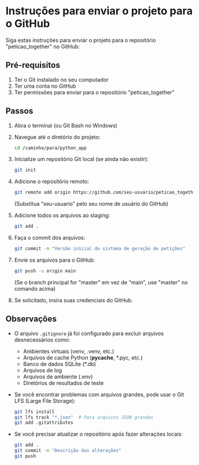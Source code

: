 # Instruções para enviar o projeto para o GitHub

Siga estas instruções para enviar o projeto para o repositório "peticao_together" no GitHub:

## Pré-requisitos

1. Ter o Git instalado no seu computador
2. Ter uma conta no GitHub
3. Ter permissões para enviar para o repositório "peticao_together"

## Passos

1. Abra o terminal (ou Git Bash no Windows)

2. Navegue até o diretório do projeto:
   ```bash
   cd /caminho/para/python_app
   ```

3. Inicialize um repositório Git local (se ainda não existir):
   ```bash
   git init
   ```

4. Adicione o repositório remoto:
   ```bash
   git remote add origin https://github.com/seu-usuario/peticao_together.git
   ```
   (Substitua "seu-usuario" pelo seu nome de usuário do GitHub)

5. Adicione todos os arquivos ao staging:
   ```bash
   git add .
   ```

6. Faça o commit dos arquivos:
   ```bash
   git commit -m "Versão inicial do sistema de geração de petições"
   ```

7. Envie os arquivos para o GitHub:
   ```bash
   git push -u origin main
   ```
   (Se o branch principal for "master" em vez de "main", use "master" no comando acima)

8. Se solicitado, insira suas credenciais do GitHub.

## Observações

- O arquivo `.gitignore` já foi configurado para excluir arquivos desnecessários como:
  - Ambientes virtuais (venv, .venv, etc.)
  - Arquivos de cache Python (__pycache__, *.pyc, etc.)
  - Banco de dados SQLite (*.db)
  - Arquivos de log
  - Arquivos de ambiente (.env)
  - Diretórios de resultados de teste

- Se você encontrar problemas com arquivos grandes, pode usar o Git LFS (Large File Storage):
  ```bash
  git lfs install
  git lfs track "*.json"  # Para arquivos JSON grandes
  git add .gitattributes
  ```

- Se você precisar atualizar o repositório após fazer alterações locais:
  ```bash
  git add .
  git commit -m "Descrição das alterações"
  git push
  ``` 